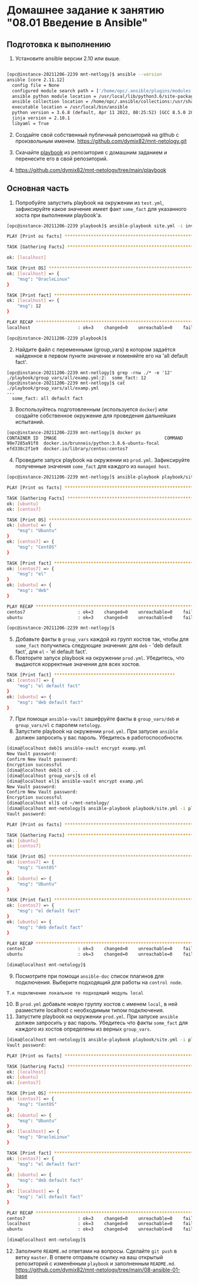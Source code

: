 # Домашнее задание к занятию "08.01 Введение в Ansible"

## Подготовка к выполнению
1. Установите ansible версии 2.10 или выше.
```bash

[opc@instance-20211206-2239 mnt-netlogy]$ ansible --version
ansible [core 2.11.12]
  config file = None
  configured module search path = ['/home/opc/.ansible/plugins/modules', '/usr/share/ansible/plugins/modules']
  ansible python module location = /usr/local/lib/python3.6/site-packages/ansible
  ansible collection location = /home/opc/.ansible/collections:/usr/share/ansible/collections
  executable location = /usr/local/bin/ansible
  python version = 3.6.8 (default, Apr 11 2022, 08:25:52) [GCC 8.5.0 20210514 (Red Hat 8.5.0-10.0.1)]
  jinja version = 2.10.1
  libyaml = True
```
2. Создайте свой собственный публичный репозиторий на github с произвольным именем.
https://github.com/dymix82/mnt-netology.git
3. Скачайте [playbook](./playbook/) из репозитория с домашним заданием и перенесите его в свой репозиторий.

4. https://github.com/dymix82/mnt-netology/tree/main/playbook

## Основная часть
1. Попробуйте запустить playbook на окружении из `test.yml`, зафиксируйте какое значение имеет факт `some_fact` для указанного хоста при выполнении playbook'a.
```bash
[opc@instance-20211206-2239 playbook]$ ansible-playbook site.yml -i inventory/test.yml

PLAY [Print os facts] ***********************************************************************************************************

TASK [Gathering Facts] **********************************************************************************************************

ok: [localhost]

TASK [Print OS] *****************************************************************************************************************
ok: [localhost] => {
    "msg": "OracleLinux"
}

TASK [Print fact] ***************************************************************************************************************
ok: [localhost] => {
    "msg": 12
}

PLAY RECAP **********************************************************************************************************************
localhost                  : ok=3    changed=0    unreachable=0    failed=0    skipped=0    rescued=0    ignored=0

[opc@instance-20211206-2239 playbook]$
```
2. Найдите файл с переменными (group_vars) в котором задаётся найденное в первом пункте значение и поменяйте его на 'all default fact'.
```commandline
[opc@instance-20211206-2239 mnt-netlogy]$ grep -rnw ./* -e '12'
./playbook/group_vars/all/examp.yml:2:  some_fact: 12
[opc@instance-20211206-2239 mnt-netlogy]$ cat ./playbook/group_vars/all/examp.yml
---
  some_fact: all default fact
```
3. Воспользуйтесь подготовленным (используется `docker`) или создайте собственное окружение для проведения дальнейших испытаний.
```bash
[opc@instance-20211206-2239 mnt-netlogy]$ docker ps
CONTAINER ID  IMAGE                                         COMMAND               CREATED         STATUS             PORTS       NAMES
90e7285a91f8  docker.io/brunneis/python:3.8.6-ubuntu-focal                        24 minutes ago  Up 14 minutes ago              ubuntu
efd338c2f1e9  docker.io/library/centos:centos7                                    24 minutes ago  Up 14 minutes ago              centos7
```
4. Проведите запуск playbook на окружении из `prod.yml`. Зафиксируйте полученные значения `some_fact` для каждого из `managed host`.
```bash
[opc@instance-20211206-2239 mnt-netlogy]$ ansible-playbook playbook/site.yml -i playbook/inventory/prod.yml

PLAY [Print os facts] ***********************************************************************************************************

TASK [Gathering Facts] **********************************************************************************************************
ok: [ubuntu]
ok: [centos7]

TASK [Print OS] *****************************************************************************************************************
ok: [ubuntu] => {
    "msg": "Ubuntu"
}
ok: [centos7] => {
    "msg": "CentOS"
}

TASK [Print fact] ***************************************************************************************************************
ok: [centos7] => {
    "msg": "el"
}
ok: [ubuntu] => {
    "msg": "deb"
}

PLAY RECAP **********************************************************************************************************************
centos7                    : ok=3    changed=0    unreachable=0    failed=0    skipped=0    rescued=0    ignored=0
ubuntu                     : ok=3    changed=0    unreachable=0    failed=0    skipped=0    rescued=0    ignored=0

[opc@instance-20211206-2239 mnt-netlogy]$
```
5. Добавьте факты в `group_vars` каждой из групп хостов так, чтобы для `some_fact` получились следующие значения: для `deb` - 'deb default fact', для `el` - 'el default fact'.
6. Повторите запуск playbook на окружении `prod.yml`. Убедитесь, что выдаются корректные значения для всех хостов.
```bash
TASK [Print fact] **********************************************
ok: [centos7] => {
    "msg": "el default fact"
}
ok: [ubuntu] => {
    "msg": "deb default fact"
}
```
7. При помощи `ansible-vault` зашифруйте факты в `group_vars/deb` и `group_vars/el` с паролем `netology`.
8. Запустите playbook на окружении `prod.yml`. При запуске `ansible` должен запросить у вас пароль. Убедитесь в работоспособности.
```bash
[dima@localhost deb]$ ansible-vault encrypt examp.yml
New Vault password:
Confirm New Vault password:
Encryption successful
[dima@localhost deb]$ cd ..
[dima@localhost group_vars]$ cd el
[dima@localhost el]$ ansible-vault encrypt examp.yml
New Vault password:
Confirm New Vault password:
Encryption successful
[dima@localhost el]$ cd ~/mnt-netology/
[dima@localhost mnt-netology]$ ansible-playbook playbook/site.yml -i playbook/inventory/prod.yml --ask-vault-password
Vault password:

PLAY [Print os facts] ************************************************************************************************************************************************************************************************************

TASK [Gathering Facts] ***********************************************************************************************************************************************************************************************************
ok: [ubuntu]
ok: [centos7]

TASK [Print OS] ******************************************************************************************************************************************************************************************************************
ok: [centos7] => {
    "msg": "CentOS"
}
ok: [ubuntu] => {
    "msg": "Ubuntu"
}

TASK [Print fact] ****************************************************************************************************************************************************************************************************************
ok: [centos7] => {
    "msg": "el default fact"
}
ok: [ubuntu] => {
    "msg": "deb default fact"
}

PLAY RECAP ***********************************************************************************************************************************************************************************************************************
centos7                    : ok=3    changed=0    unreachable=0    failed=0    skipped=0    rescued=0    ignored=0
ubuntu                     : ok=3    changed=0    unreachable=0    failed=0    skipped=0    rescued=0    ignored=0

[dima@localhost mnt-netology]$
```
9. Посмотрите при помощи `ansible-doc` список плагинов для подключения. Выберите подходящий для работы на `control node`.  
``` 
Т.к подключение локальное то подходящий модуль local
```
10. В `prod.yml` добавьте новую группу хостов с именем  `local`, в ней разместите localhost с необходимым типом подключения.
11. Запустите playbook на окружении `prod.yml`. При запуске `ansible` должен запросить у вас пароль. Убедитесь что факты `some_fact` для каждого из хостов определены из верных `group_vars`.
```bash
[dima@localhost mnt-netology]$ ansible-playbook playbook/site.yml -i playbook/inventory/prod.yml --ask-vault-password
Vault password:

PLAY [Print os facts] ************************************************************************************************************************************************************************************************************

TASK [Gathering Facts] ***********************************************************************************************************************************************************************************************************
ok: [localhost]
ok: [ubuntu]
ok: [centos7]

TASK [Print OS] ******************************************************************************************************************************************************************************************************************
ok: [centos7] => {
    "msg": "CentOS"
}
ok: [ubuntu] => {
    "msg": "Ubuntu"
}
ok: [localhost] => {
    "msg": "OracleLinux"
}

TASK [Print fact] ****************************************************************************************************************************************************************************************************************
ok: [centos7] => {
    "msg": "el default fact"
}
ok: [ubuntu] => {
    "msg": "deb default fact"
}
ok: [localhost] => {
    "msg": "all default fact"
}

PLAY RECAP ***********************************************************************************************************************************************************************************************************************
centos7                    : ok=3    changed=0    unreachable=0    failed=0    skipped=0    rescued=0    ignored=0
localhost                  : ok=3    changed=0    unreachable=0    failed=0    skipped=0    rescued=0    ignored=0
ubuntu                     : ok=3    changed=0    unreachable=0    failed=0    skipped=0    rescued=0    ignored=0

[dima@localhost mnt-netology]$
```
12. Заполните `README.md` ответами на вопросы. Сделайте `git push` в ветку `master`. В ответе отправьте ссылку на ваш открытый репозиторий с изменённым `playbook` и заполненным `README.md`.  
https://github.com/dymix82/mnt-netology/tree/main/08-ansible-01-base
